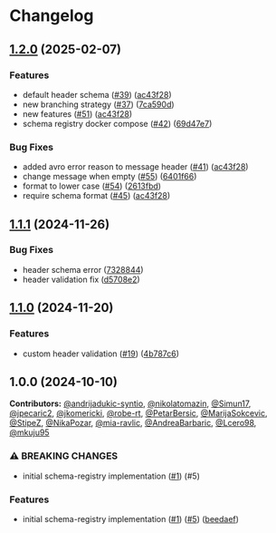 # Changelog

## [1.2.0](https://github.com/dataphos/schema-registry/compare/v1.1.1...v1.2.0) (2025-02-07)


### Features

* default header schema ([#39](https://github.com/dataphos/schema-registry/issues/39)) ([ac43f28](https://github.com/dataphos/schema-registry/commit/ac43f28d719c5e07e525e77aca56ae28b7ac02fe))
* new branching strategy ([#37](https://github.com/dataphos/schema-registry/issues/37)) ([7ca590d](https://github.com/dataphos/schema-registry/commit/7ca590dfab3ee9ad15a9c4969c96e50dc21b13a2))
* new features ([#51](https://github.com/dataphos/schema-registry/issues/51)) ([ac43f28](https://github.com/dataphos/schema-registry/commit/ac43f28d719c5e07e525e77aca56ae28b7ac02fe))
* schema registry docker compose ([#42](https://github.com/dataphos/schema-registry/issues/42)) ([69d47e7](https://github.com/dataphos/schema-registry/commit/69d47e7de965ab0349216b66d1ee12cfa825085e))


### Bug Fixes

* added avro error reason to message header ([#41](https://github.com/dataphos/schema-registry/issues/41)) ([ac43f28](https://github.com/dataphos/schema-registry/commit/ac43f28d719c5e07e525e77aca56ae28b7ac02fe))
* change message when empty ([#55](https://github.com/dataphos/schema-registry/issues/55)) ([6401f66](https://github.com/dataphos/schema-registry/commit/6401f66870042a71f3df3511154228f295ab945c))
* format to lower case ([#54](https://github.com/dataphos/schema-registry/issues/54)) ([2613fbd](https://github.com/dataphos/schema-registry/commit/2613fbd87f5b1e8d96cea65e03096748ce7683f0))
* require schema format ([#45](https://github.com/dataphos/schema-registry/issues/45)) ([ac43f28](https://github.com/dataphos/schema-registry/commit/ac43f28d719c5e07e525e77aca56ae28b7ac02fe))

## [1.1.1](https://github.com/dataphos/schema-registry/compare/v1.1.0...v1.1.1) (2024-11-26)


### Bug Fixes

* header schema error ([7328844](https://github.com/dataphos/schema-registry/commit/7328844e6e6309e3c99c7c2f9c750aba984a994e))
* header validation fix ([d5708e2](https://github.com/dataphos/schema-registry/commit/d5708e271d173ff1a697b07bb1c62b7b506db383))

## [1.1.0](https://github.com/dataphos/schema-registry/compare/v1.0.0...v1.1.0) (2024-11-20)


### Features

* custom header validation ([#19](https://github.com/dataphos/schema-registry/issues/19)) ([4b787c6](https://github.com/dataphos/schema-registry/commit/4b787c6cad26a2bad1009f44028950e299f45dc6))

## 1.0.0 (2024-10-10)

**Contributors:** 
[@andrijadukic-syntio](https://github.com/andrijadukic-syntio),
[@nikolatomazin](https://github.com/nikolatomazin),
[@Simun17](https://github.com/Simun17),
[@jpecaric2](https://github.com/jpecaric2),
[@jkomericki](https://github.com/jkomericki),
[@robe-rt](https://github.com/robe-rt),
[@PetarBersic](https://github.com/PetarBersic),
[@MarijaSokcevic](https://github.com/MarijaSokcevic),
[@StipeZ](https://github.com/StipeZ),
[@NikaPozar](https://github.com/NikaPozar),
[@mia-ravlic](https://github.com/mia-ravlic),
[@AndreaBarbaric](https://github.com/AndreaBarbaric),
[@Lcero98](https://github.com/Lcero98),
[@mkuju95](https://github.com/mkuju95)

### ⚠ BREAKING CHANGES

* initial schema-registry implementation ([#1](https://github.com/dataphos/schema-registry/issues/1)) (#5)

### Features

* initial schema-registry implementation ([#1](https://github.com/dataphos/schema-registry/issues/1)) ([#5](https://github.com/dataphos/schema-registry/issues/5)) ([beedaef](https://github.com/dataphos/schema-registry/commit/beedaef818b5490a68318cceea077c361a5f8818))
